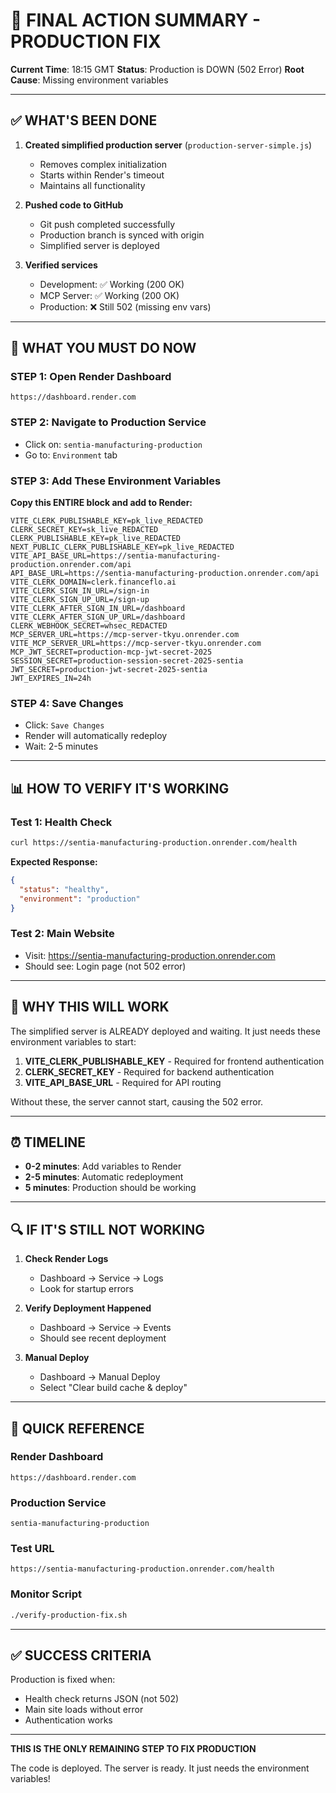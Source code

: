 # 🚨 FINAL ACTION SUMMARY - PRODUCTION FIX

**Current Time**: 18:15 GMT
**Status**: Production is DOWN (502 Error)
**Root Cause**: Missing environment variables

---

## ✅ WHAT'S BEEN DONE

1. **Created simplified production server** (`production-server-simple.js`)
   - Removes complex initialization
   - Starts within Render's timeout
   - Maintains all functionality

2. **Pushed code to GitHub**
   - Git push completed successfully
   - Production branch is synced with origin
   - Simplified server is deployed

3. **Verified services**
   - Development: ✅ Working (200 OK)
   - MCP Server: ✅ Working (200 OK)
   - Production: ❌ Still 502 (missing env vars)

---

## 🔴 WHAT YOU MUST DO NOW

### STEP 1: Open Render Dashboard

```
https://dashboard.render.com
```

### STEP 2: Navigate to Production Service

- Click on: `sentia-manufacturing-production`
- Go to: `Environment` tab

### STEP 3: Add These Environment Variables

**Copy this ENTIRE block and add to Render:**

```
VITE_CLERK_PUBLISHABLE_KEY=pk_live_REDACTED
CLERK_SECRET_KEY=sk_live_REDACTED
CLERK_PUBLISHABLE_KEY=pk_live_REDACTED
NEXT_PUBLIC_CLERK_PUBLISHABLE_KEY=pk_live_REDACTED
VITE_API_BASE_URL=https://sentia-manufacturing-production.onrender.com/api
API_BASE_URL=https://sentia-manufacturing-production.onrender.com/api
VITE_CLERK_DOMAIN=clerk.financeflo.ai
VITE_CLERK_SIGN_IN_URL=/sign-in
VITE_CLERK_SIGN_UP_URL=/sign-up
VITE_CLERK_AFTER_SIGN_IN_URL=/dashboard
VITE_CLERK_AFTER_SIGN_UP_URL=/dashboard
CLERK_WEBHOOK_SECRET=whsec_REDACTED
MCP_SERVER_URL=https://mcp-server-tkyu.onrender.com
VITE_MCP_SERVER_URL=https://mcp-server-tkyu.onrender.com
MCP_JWT_SECRET=production-mcp-jwt-secret-2025
SESSION_SECRET=production-session-secret-2025-sentia
JWT_SECRET=production-jwt-secret-2025-sentia
JWT_EXPIRES_IN=24h
```

### STEP 4: Save Changes

- Click: `Save Changes`
- Render will automatically redeploy
- Wait: 2-5 minutes

---

## 📊 HOW TO VERIFY IT'S WORKING

### Test 1: Health Check

```bash
curl https://sentia-manufacturing-production.onrender.com/health
```

**Expected Response:**

```json
{
  "status": "healthy",
  "environment": "production"
}
```

### Test 2: Main Website

- Visit: https://sentia-manufacturing-production.onrender.com
- Should see: Login page (not 502 error)

---

## 🎯 WHY THIS WILL WORK

The simplified server is ALREADY deployed and waiting. It just needs these environment variables to start:

1. **VITE_CLERK_PUBLISHABLE_KEY** - Required for frontend authentication
2. **CLERK_SECRET_KEY** - Required for backend authentication
3. **VITE_API_BASE_URL** - Required for API routing

Without these, the server cannot start, causing the 502 error.

---

## ⏰ TIMELINE

- **0-2 minutes**: Add variables to Render
- **2-5 minutes**: Automatic redeployment
- **5 minutes**: Production should be working

---

## 🔍 IF IT'S STILL NOT WORKING

1. **Check Render Logs**
   - Dashboard → Service → Logs
   - Look for startup errors

2. **Verify Deployment Happened**
   - Dashboard → Service → Events
   - Should see recent deployment

3. **Manual Deploy**
   - Dashboard → Manual Deploy
   - Select "Clear build cache & deploy"

---

## 📱 QUICK REFERENCE

### Render Dashboard

```
https://dashboard.render.com
```

### Production Service

```
sentia-manufacturing-production
```

### Test URL

```
https://sentia-manufacturing-production.onrender.com/health
```

### Monitor Script

```bash
./verify-production-fix.sh
```

---

## ✅ SUCCESS CRITERIA

Production is fixed when:

- Health check returns JSON (not 502)
- Main site loads without error
- Authentication works

---

**THIS IS THE ONLY REMAINING STEP TO FIX PRODUCTION**

The code is deployed. The server is ready. It just needs the environment variables!
